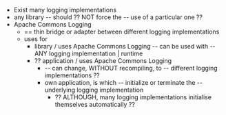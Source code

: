 * Exist many logging implementations
* any library -- should ?? NOT force the -- use of a particular one ??
* Apache Commons Logging
  * == thin bridge or adapter between different logging implementations
  * uses for
    * library / uses Apache Commons Logging -- can be used with -- ANY logging implementation | runtime
    * ?? application / uses Apache Commons Logging 
      * -- can change, WITHOUT recompiling, to -- different logging implementations ??
      * own application, is which -- initialize or terminate the -- underlying logging implementation
        * ?? ALTHOUGH, many logging implementations initialise themselves automatically  ?? 